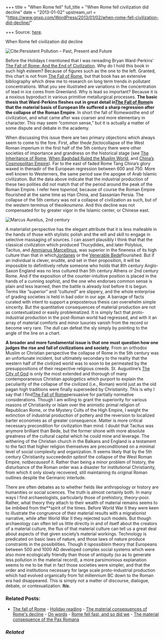 +++
title = "When Rome fell"
full_title = "When Rome fell civilization did decline"
date = "2013-01-02"
upstream_url = "https://www.gnxp.com/WordPress/2013/01/02/when-rome-fell-civilization-did-decline/"

+++
Source: [here](https://www.gnxp.com/WordPress/2013/01/02/when-rome-fell-civilization-did-decline/).

When Rome fell civilization did decline

![**Cite:**[Persistent Pollution – Past, Present and Future](https://www.amazon.com/exec/obidos/ASIN/3642174205/geneexpressio-20)](https://i0.wp.com/blogs.discovermagazine.com/gnxp/files/2013/01/pb.jpg?resize=356%2C221 "pb")

Before the Holidays I mentioned that I was rereading Bryan Ward-Perkins’ [The Fall of Rome: And the End of Civilization](https://www.amazon.com/exec/obidos/ASIN/0192807285/geneexpressio-20). Why do I hold this book in such high esteem? Because of figures such as the one to the left. Granted, this chart is not from [The Fall of Rome](https://www.amazon.com/exec/obidos/ASIN/0192807285/geneexpressio-20), but that book has an extensive bibliography which drew me to research on long term trends in pollutant concentrations. What you see illustrated are variations in the concentration of lead in ice cores from Greenland. Why is lead so important? Because it is a noxious byproduct in various primitive metallurgical processes. **The basic thesis that Ward-Perkins fleshes out in great detail in[The Fall of Rome](https://www.amazon.com/exec/obidos/ASIN/0192807285/geneexpressio-20)is that the material basis of European life suffered a sharp regression after the collapse of the Roman Empire**. In short the fall of Rome*was*the end of civilization, and what came after was coarser and more elementary in character. This may seem “common sense,” but it is actually a matter of some dispute and debate in the academy.

When discussing this issue there are two primary objections which always seem to come to the fore. First, after the*de facto*collapse of the West Roman imperium in the first half of the 5th century there were other societies of importance and grandness on the historical stage (see [The Inheritance of Rome](https://www.amazon.com/exec/obidos/ASIN/B003JTHRH8/geneexpressio-20), [When Baghdad Ruled the Muslim World](https://www.amazon.com/exec/obidos/ASIN/0306814803/geneexpressio-20), and [China’s Cosmopolitan Empire](https://www.amazon.com/exec/obidos/ASIN/0674064011/geneexpressio-20)). Far to the east of faded Rome Tang China’s glory waxed in thenadir of the European regression between 600 and 750. More well known to Westerners, the same period saw the apogee of Arab Islamic civilization. But the data above indicate that the industrial production of these two polities did not match that of the period around the peak of the Roman Empire. I refer here to*period*, because of course the Roman Empire flourished at the same time as Han China, and Sassanian Persia. The collapse of the 5th century was not a collapse of civilization as such, but of the western terminus of the*oikoumene*. And this decline was not compensated for by greater vigor in the Islamic center, or Chinese east.

![Marcus Aurelius, 2nd century](https://i0.wp.com/blogs.discovermagazine.com/gnxp/files/2013/01/220px-Marcus_Aurelius_Glyptothek_Munich.jpg?resize=220%2C344 "220px-Marcus_Aurelius_Glyptothek_Munich")

A materialist perspective has the elegant attribute that it is less malleable in the hands of those with stylistic polish and the will and skill to engage in selective massaging of sources. I can assert plausibly I think that that the classical civilization which produced Thucydides, and later Polybius, Tacitus, and [Ammianus Marcellinus](https://en.wikipedia.org/wiki/Ammianus_Marcellinus), was superior in the fineness of its high culture than that in which[Jordanes](https://en.wikipedia.org/wiki/Jordanes) or the [Venerable Bede](https://en.wikipedia.org/wiki/Bede)flourished. But if an individual is clever, erudite, and set in their proposition, it will be impossible to definitively refute someone who holds that 8th century Anglo-Saxon England was no less cultured than 5th century Athens or 2nd century Rome. And if the exposition of the counter-intuitive position is placed in the hands of a cunning sophist, and the one who endorses common sense is plain and less learned, then the battle is already lost before it is begun. Terms like “superior” and “cultured” are slippery, and the whole enterprise of grading societies is held in bad odor in our age. A barrage of facts curated with intent to support a preposterous thesis can overwhelm simple sincerity. But the quantitative consequences of material production are not as contextualized or easily problematized. It is simply fact that proto-industrial production in the post-Roman world had regressed, and with it an array of material comforts and minor luxuries vanish from the record or become very rare. The dull can defeat the sly simply by pointing to the angle of the line on a chart.

**A broader and more fundamental issue is that one must question how one judges the rise and fall of civilizations and society**. From an orthodox Muslim or Christian perspective the collapse of Rome in the 5th century was an unfortunate incident, but ultimately secondary to the reality that the western half of the civilized world was to soon to be permeated by the presuppositions of their respective religious creeds. St. Augustine’s [The City of God](https://www.amazon.com/exec/obidos/ASIN/1598563378/geneexpressio-20) is only the most extended and thorough of many contemporaneous Christian apologetics which purport to explain the peculiarity of the collapse of the civilized (i.e., Roman) world just as the old pagan high traditions were finally superseded by Christianity. This is why I say that I find[The Fall of Rome](https://www.amazon.com/exec/obidos/ASIN/0192807285/geneexpressio-20)persuasive for partially normative considerations. Though I am willing to grant the superiority for various reasons of Christianity or Islam over the animistic primal religion of Republican Rome, or the Mystery Cults of the High Empire, I weight the extinction of industrial production of pottery and the reversion to localized barter economies as of greater consequence. Matter is more critical necessary precondition for civilization than mind. I doubt that Tacitus was anymore brilliant than Bede, but the former shone with more absolute greatness of the cultural capital which he could mine and leverage. The withering of the Christian church in the Balkans and England is a testament to the fact that higher religion themselves are preconditioned on a minimal level of social complexity and organization. It seems likely that by the 5th century Christianity succeeded*in spite*of the collapse of the West Roman Empire, not*because*of it. Rather than being a minor problem of history, the disturbance of the Roman order was a disaster for institutional Christianity, from which it only slowly recovered, still maintaining its original Roman outlines despite the Germanic interlude.

There are often debates as to whether fields like anthropology or history are humanities or social sciences. The truth is almost certainly both. In many ways I find archaeologists, particularly those of prehistory, theory-poor. Rather, what theory they attach to their wealth of material remains seems to be imbibed from the**spirit of the times. Before World War II they were keen to illustrate the congruence of their material results with a migrationist narrative, while after World War II they rejected such models. But though archaeology can often tell us little directly in and of itself about the creators of a material culture, the flux of that material culture can tell us a great deal about aspects of that given society’s material workings. Technology is predicated on basic laws of nature, and those laws of nature produce constraints in the possibilities. Though it is*possible*in theory that Europeans between 500 and 1000 AD developed complex social systems which were also more ecologically friendly than those of antiquity (so as to generate less pollution in the material record), a more parsimonious explanation seems to me to be that in fact those societies were simpler, and that the order and institutions necessary for large scale proto-industrial production which had evolved organically from 1st millennium BC down to the Roman era had disappeared. This is simply not a matter of discourse, dialogue, debate, or contexualization. **It*is*.**

### Related Posts:

- [The fall of
  Rome](https://www.gnxp.com/WordPress/2007/04/18/the-fall-of-rome/) - [Holiday
  reading](https://www.gnxp.com/WordPress/2012/12/21/holiday-reading/) - [The material consequences of Rome's
  decline](https://www.gnxp.com/WordPress/2018/05/19/the-material-consequences-of-romes-decline/) - [On words](https://www.gnxp.com/WordPress/2007/04/29/on-words/) - [Rome fell fast, and so did
  we](https://www.gnxp.com/WordPress/2017/07/02/rome-fell-fast-and-so-did-we/) - [The material consequence of the Pax
  Romana](https://www.gnxp.com/WordPress/2008/03/10/the-material-consequence-of-the-pax-romana/)

### *Related*

[](https://www.addtoany.com/add_to/facebook?linkurl=https%3A%2F%2Fwww.gnxp.com%2FWordPress%2F2013%2F01%2F02%2Fwhen-rome-fell-civilization-did-decline%2F&linkname=When%20Rome%20fell%20civilization%20did%20decline "Facebook")[](https://www.addtoany.com/add_to/twitter?linkurl=https%3A%2F%2Fwww.gnxp.com%2FWordPress%2F2013%2F01%2F02%2Fwhen-rome-fell-civilization-did-decline%2F&linkname=When%20Rome%20fell%20civilization%20did%20decline "Twitter")[](https://www.addtoany.com/add_to/email?linkurl=https%3A%2F%2Fwww.gnxp.com%2FWordPress%2F2013%2F01%2F02%2Fwhen-rome-fell-civilization-did-decline%2F&linkname=When%20Rome%20fell%20civilization%20did%20decline "Email")[](https://www.addtoany.com/share)
